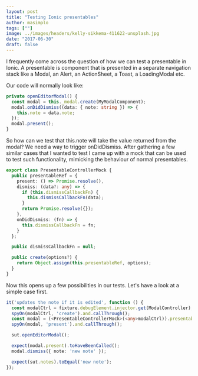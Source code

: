 ```yaml
---
layout: post
title: "Testing Ionic presentables"
author: masimplo
tags: [""]
image: ../images/headers/kelly-sikkema-411622-unsplash.jpg
date: "2017-06-30"
draft: false
---
```


I frequently come across the question of how we can test a presentable in Ionic. A presentable is component that is presented in a separate navigation stack like a Modal, an Alert, an ActionSheet, a Toast, a LoadingModal etc.

Our code will normally look like:
```typescript
private openEditorModal() {
  const modal = this._modal.create(MyModalComponent);
  modal.onDidDismiss((data: { note: string }) => {
    this.note = data.note;
  });
  modal.present();
}
```

So how can we test that this.note will take the value returned from the modal? We need a way to trigger onDidDismiss.
After gathering a few similar cases that I wanted to test I came up with a mock that can be used to test such functionality, mimicking the behaviour of normal presentables.

```typescript
export class PresentableControllerMock {
  public presentableRef = {
    present: () => Promise.resolve(),
    dismiss: (data?: any) => {
      if (this.dismissCallbackFn) {
        this.dismissCallbackFn(data);
      }
      return Promise.resolve({});
    },
    onDidDismiss: (fn) => {
      this.dismissCallbackFn = fn;
    }
  };

  public dismissCallbackFn = null;

  public create(options?) {
    return Object.assign(this.presentableRef, options);
  }
}
```

Now this opens up a few possibilities in our tests. Let's have a look at a simple case first.

```typescript
it('updates the note if it is edited', function () {
  const modalCtrl = fixture.debugElement.injector.get(ModalController);
  spyOn(modalCtrl, 'create').and.callThrough();
  const modal = (<PresentableControllerMock>(<any>modalCtrl)).presentableRef;
  spyOn(modal, 'present').and.callThrough();

  sut.openEditorModal();

  expect(modal.present).toHaveBeenCalled();
  modal.dismiss({ note: 'new note' });

  expect(sut.notes).toEqual('new note');
});
```